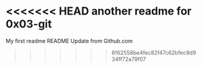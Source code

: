 <<<<<<< HEAD
another readme for 0x03-git
=======
My first readme
README Update from Github.com
>>>>>>> 6f62558be4fec82f47c62bfec9d934ff72a79f07
